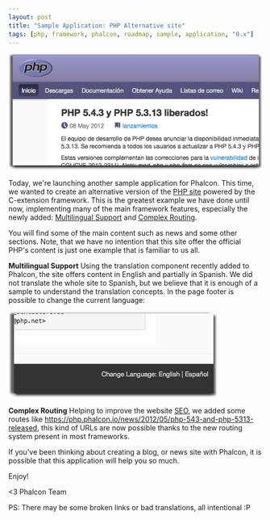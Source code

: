 ```yaml
---
layout: post
title: "Sample Application: PHP Alternative site"
tags: [php, framework, phalcon, roadmap, sample, application, "0.x"]
---
```


![Alternate site](/assets/files/2012-06-07-php-site-1.png)

Today, we're launching another sample application for Phalcon. This time, we wanted to create an alternative version of the [PHP site](https://php.net) powered by the C-extension framework. This is the greatest example we have done until now, implementing many of the main framework features, especially the newly added: [Multilingual Support](https://docs.phalcon.io/latest/en/api/Phalcon_Translate_Adapter_NativeArray) and [Complex Routing](https://docs.phalcon.io/latest/en/routing).

<!--more-->
You will find some of the main content such as news and some other sections. Note, that we have no intention that this site offer the official PHP's content is just one example that is familiar to us all.

**Multilingual Support**
Using the translation component recently added to Phalcon, the site offers content in English and partially in Spanish. We did not translate the whole site to Spanish, but we believe that it is enough of a sample to understand the translation concepts. In the page footer is possible to change the current language:

![Alternate site](/assets/files/2012-06-07-php-site-2.png)

**Complex Routing**
Helping to improve the website [SEO](http://en.wikipedia.org/wiki/Search_engine_optimization), we added some routes like https://php.phalcon.io/news/2012/05/php-543-and-php-5313-released, this kind of URLs are now possible thanks to the new routing system present in most frameworks.

If you've been thinking about creating a blog, or news site with Phalcon, it is possible that this application will help you so much. 

Enjoy!

<3 Phalcon Team

PS: There may be some broken links or bad translations, all intentional :P

